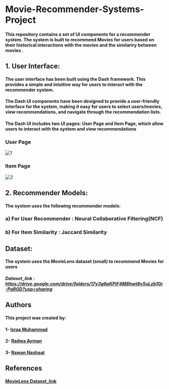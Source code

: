 # Movie-Recommender-Systems-Project

#### This repository contains a set of UI components for a recommender system. The system is built to recommend Movies for users based on their historical interactions with the movies and the similariry between movies   . 

## 1. User Interface:

#### The user interface has been built using the Dash framework. This provides a simple and intuitive way for users to interact with the recommender system.
####  The Dash UI components have been designed to provide a user-friendly interface for the system, making it easy for users to select users/movies, view recommendations, and navigate through the recommendation lists.
####  The Dash UI includes two UI pages: User Page and Item Page, which allow users to interact with the system and view recommendations

### User Page 
![1](https://github.com/radwaayman22/Recommender_Systems_Project_ITI_9_Month_Intake43/assets/47259697/45649668-f8d5-4528-b4bb-134e931844f1)

### Item Page
![2](https://github.com/radwaayman22/Recommender_Systems_Project_ITI_9_Month_Intake43/assets/47259697/13dcb1f7-ddf3-4b55-bc6a-8028ce057629)

## 2. Recommender Models:
#### The system uses the following recommender models:
### a) For User Recommender : Neural Collaborative Filtering(NCF)
### b) For Item Similarity : Jaccard Similarity 


## Dataset:
#### The system uses the MovieLens dataset (small) to recommend Movies for users
##### Dataset_link : https://drive.google.com/drive/folders/17y3g6pKPiF4M8hwt8v5uLzb1Gr-PqRGD?usp=sharing 

## Authors
#### This project was created by:
#### 1- [Israa Muhammad](https://github.com/israa2050)
#### 2- [Radwa Ayman](https://github.com/radwaayman22)
#### 3- [Rawan Nashaat](https://github.com/rawanelzehery)

## References
#### [MovieLens Dataset_link]( https://drive.google.com/drive/folders/17y3g6pKPiF4M8hwt8v5uLzb1Gr-PqRGD?usp=sharing )
